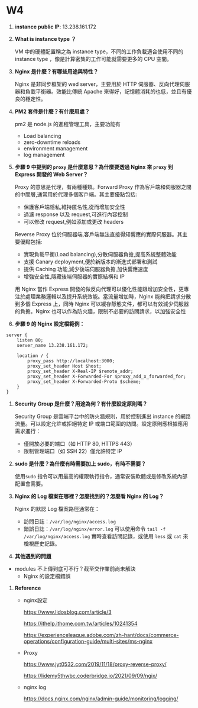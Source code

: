 # W4

1. i**nstance public IP**: 13.238.161.172
2. **What is instance type ？**
    
    VM 中的硬體配置稱之為 instance type，不同的工作負載適合使用不同的 instance type ，像是計算密集的工作可能就需要更多的 CPU 空間。
    
3. **Nginx 是什麼？有哪些用途與特性？**
    
    Nginx 是非同步框架的 wed server，主要用於 HTTP 伺服器、反向代理伺服器和負載平衡器。效能比傳統 Apache 來得好，記憶體消耗的也低，並且有優良的穩定性。
    
4. **PM2 套件是什麼？有什麼用處？**
    
    pm2 是 node.js 的進程管理工具，主要功能有
    
    - Load balancing
    - zero-downtime reloads
    - environment management
    - log management
5. **步驟 9 中提到的 `proxy` 是什麼意思？為什麼要透過 Nginx 來 `proxy` 到 Express 開發的 Web Server？**
    
    Proxy 的意思是代理，有兩種種類。Forward Proxy 作為客戶端和伺服器之間的中間層,通常用於代理多個客戶端。其主要優點包括:
    
    - 保護客戶端隱私,維持匿名性,從而增加安全性
    - 過濾 response 以及 request,可進行內容控制
    - 可以修改 request,例如添加或更改 headers
    
    Reverse Proxy 位於伺服器端,客戶端無法直接得知響應的實際伺服器。其主要優點包括:
    
    - 實現負載平衡(Load balancing),分散伺服器負擔,提高系統整體效能
    - 支援 Canary deployment,便於新版本的漸進式部署和測試
    - 提供 Caching 功能,減少後端伺服器負擔,加快響應速度
    - 增強安全性,隱藏後端伺服器的實際結構和 IP
    
    用 Nginx 當作 Express 開發的做反向代理可以優化性能跟增加安全性，更專注於處理業務邏輯以及提升系統效能。當流量增加時，Nginx 能夠把請求分散到多個 Express 上，同時 Nginx 可以緩存靜態文件，都可以有效減少伺服器的負擔。Nginx 也可以作為防火牆，限制不必要的訪問請求，以加強安全性
    
6. **步驟 9 的 Nginx 設定檔範例：**

```
server {
    listen 80;
    server_name 13.238.161.172;

    location / {
        proxy_pass http://localhost:3000; 
        proxy_set_header Host $host;
        proxy_set_header X-Real-IP $remote_addr;
        proxy_set_header X-Forwarded-For $proxy_add_x_forwarded_for;
        proxy_set_header X-Forwarded-Proto $scheme;
    }
}
```

1. **Security Group 是什麼？用途為何？有什麼設定原則嗎？**
    
    Security Group 是雲端平台中的防火牆規則，用於控制進出 instance 的網路流量。可以設定允許或拒絕特定 IP 或端口範圍的訪問。設定原則應根據應用需求進行：
    
    - 僅開放必要的端口（如 HTTP 80, HTTPS 443）
    - 限制管理端口（如 SSH 22）僅允許特定 IP
2. **sudo 是什麼？為什麼有時需要加上 sudo，有時不需要？**
    
    使用`sudo` 指令可以用最高的權限執行指令，通常安裝軟體或是修改系統內部配置會需要。
    
3. **Nginx 的 Log 檔案在哪裡？怎麼找到的？怎麼看 Nginx 的 Log？**
    
    Nginx 的默認 Log 檔案路徑通常在：
    
    - 訪問日誌：`/var/log/nginx/access.log`
    - 錯誤日誌：`/var/log/nginx/error.log`
    可以使用命令 `tail -f /var/log/nginx/access.log` 實時查看訪問記錄，或使用 `less` 或 `cat` 來檢視歷史記錄。
4. **其他遇到的問題**
- modules 不上傳到底可不行？截至交作業前尚未解決
    - Nginx 的設定檔錯誤
1. **Reference**
    - nginx設定
        
        https://www.lidosblog.com/article/3
        
        https://ithelp.ithome.com.tw/articles/10241354
        
        https://experienceleague.adobe.com/zh-hant/docs/commerce-operations/configuration-guide/multi-sites/ms-nginx
        
    - Proxy
        
        https://www.jyt0532.com/2019/11/18/proxy-reverse-proxy/
        
        https://lidemy5thwbc.coderbridge.io/2021/09/09/ngix/
        
    - nginx log
        
        https://docs.nginx.com/nginx/admin-guide/monitoring/logging/